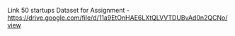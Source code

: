Link 50 startups Dataset for Assignment - https://drive.google.com/file/d/11a9EtOnHAE6LXtQLVVTDUBvAd0n2QCNo/view
